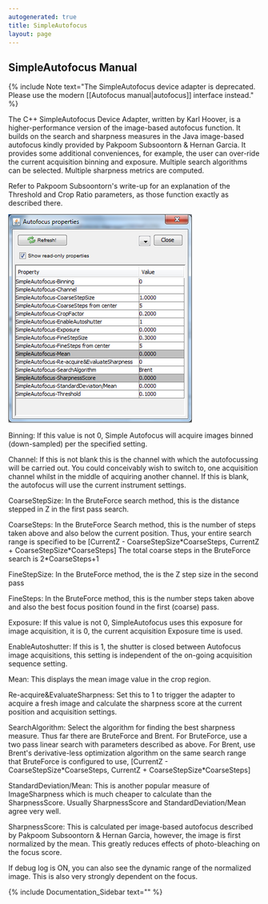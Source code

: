 ```yaml
---
autogenerated: true
title: SimpleAutofocus
layout: page
---
```


## SimpleAutofocus Manual

{% include Note text="The SimpleAutofocus device adapter is deprecated. Please use the modern [[Autofocus manual|autofocus]] interface instead." %}

The C++ SimpleAutofocus Device Adapter, written by Karl Hoover, is a
higher-performance version of the image-based autofocus function. It
builds on the search and sharpness measures in the Java image-based
autofocus kindly provided by Pakpoom Subsoontorn & Hernan Garcia. It
provides some additional conveniences, for example, the user can
over-ride the current acquisition binning and exposure. Multiple search
algorithms can be selected. Multiple sharpness metrics are computed.

Refer to Pakpoom Subsoontorn's write-up for an explanation of the
Threshold and Crop Ratio parameters, as those function exactly as
described there.

![media/SimpleAutofocusPropertyBrowser.png](media/SimpleAutofocusPropertyBrowser.png
"media/SimpleAutofocusPropertyBrowser.png")

Binning: If this value is not 0, Simple Autofocus will acquire images
binned (down-sampled) per the specified setting.

Channel: If this is not blank this is the channel with which the
autofocussing will be carried out. You could conceivably wish to switch
to, one acquisition channel whilst in the middle of acquiring another
channel. If this is blank, the autofocus will use the current instrument
settings.

CoarseStepSize: In the BruteForce search method, this is the distance
stepped in Z in the first pass search.

CoarseSteps: In the BruteForce Search method, this is the number of
steps taken above and also below the current position. Thus, your entire
search range is specified to be \[CurrentZ -
CoarseStepSize\*CoarseSteps, CurrentZ + CoarseStepSize\*CoarseSteps\]
The total coarse steps in the BruteForce search is 2\*CoarseSteps+1

FineStepSize: In the BruteForce method, the is the Z step size in the
second pass

FineSteps: In the BruteForce method, this is the number steps taken
above and also the best focus position found in the first (coarse) pass.

Exposure: If this value is not 0, SimpleAutofocus uses this exposure for
image acquisition, it is 0, the current acquisition Exposure time is
used.

EnableAutoshutter: If this is 1, the shutter is closed between Autofocus
image acquisitions, this setting is independent of the on-going
acquisition sequence setting.

Mean: This displays the mean image value in the crop region.

Re-acquire\&EvaluateSharpness: Set this to 1 to trigger the adapter to
acquire a fresh image and calculate the sharpness score at the current
position and acquisition settings.

SearchAlgorithm: Select the algorithm for finding the best sharpness
measure. Thus far there are BruteForce and Brent. For BruteForce, use a
two pass linear search with parameters described as above. For Brent,
use Brent's derivative-less optimization algorithm on the same search
range that BruteForce is configured to use, \[CurrentZ -
CoarseStepSize\*CoarseSteps, CurrentZ + CoarseStepSize\*CoarseSteps\]

StandardDeviation/Mean: This is another popular measure of
ImageSharpness which is much cheaper to calculate than the
SharpnessScore. Usually SharpnessScore and StandardDeviation/Mean agree
very well.

SharpnessScore: This is calculated per image-based autofocus described
by Pakpoom Subsoontorn & Hernan Garcia, however, the image is first
normalized by the mean. This greatly reduces effects of photo-bleaching
on the focus score.

If debug log is ON, you can also see the dynamic range of the normalized
image. This is also very strongly dependent on the focus.

{% include Documentation_Sidebar text="" %}
